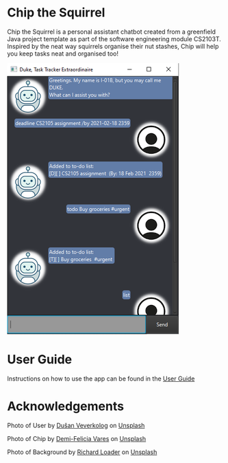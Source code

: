 # Chip the Squirrel
Chip the Squirrel is a personal assistant chatbot created from a greenfield Java project template as part of the software engineering module CS2103T. Inspired by the neat way squirrels organise their nut stashes, Chip will help you keep tasks neat and organised too!

![image of chip](docs/Ui.png)

# User Guide
Instructions on how to use the app can be found in the [User Guide](http://samuelfangjw.github.io/ip/)

# Acknowledgements

Photo of User
by [Dušan Veverkolog](https://unsplash.com/@veverkolog?utm_source=unsplash&utm_medium=referral&utm_content=creditCopyText)
on [Unsplash](https://unsplash.com/?utm_source=unsplash&utm_medium=referral&utm_content=creditCopyText)

Photo of Chip
by [Demi-Felicia Vares](https://unsplash.com/@dfv?utm_source=unsplash&utm_medium=referral&utm_content=creditCopyText)
on [Unsplash](https://unsplash.com/?utm_source=unsplash&utm_medium=referral&utm_content=creditCopyText)

Photo of Background
by [Richard Loader](https://unsplash.com/@fhfpix?utm_source=unsplash&utm_medium=referral&utm_content=creditCopyText)
on [Unsplash](https://unsplash.com/?utm_source=unsplash&utm_medium=referral&utm_content=creditCopyText)
